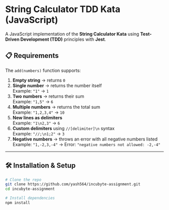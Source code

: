 # String Calculator TDD Kata (JavaScript)

A JavaScript implementation of the **String Calculator Kata** using **Test-Driven Development (TDD)** principles with **Jest**.

## 📋 Requirements

The `add(numbers)` function supports:

1. **Empty string** → returns `0`
2. **Single number** → returns the number itself  
   Example: `"1"` → `1`
3. **Two numbers** → returns their sum  
   Example: `"1,5"` → `6`
4. **Multiple numbers** → returns the total sum  
   Example: `"1,2,3,4"` → `10`
5. **New lines as delimiters**  
   Example: `"1\n2,3"` → `6`
6. **Custom delimiters** using `//[delimiter]\n` syntax  
   Example: `"//;\n1;2"` → `3`
7. **Negative numbers** → throws an error with all negative numbers listed  
   Example: `"1,-2,3,-4"` → Error: `"negative numbers not allowed: -2,-4"`

---

## 🛠 Installation & Setup

```bash
# Clone the repo
git clone https://github.com/yash564/incubyte-assignment.git
cd incubyte-assignment

# Install dependencies
npm install
